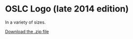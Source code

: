 # OSLC Logo (late 2014 edition)

In a variety of sizes.

[Download the .zip file](https://github.com/OSLC/logo/archive/master.zip)
